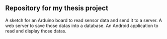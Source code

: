 ## Repository for my thesis project

A sketch for an Arduino board to read sensor data and send it to a server. A web server to save those datas into a database. An Android application to read and display those datas.
